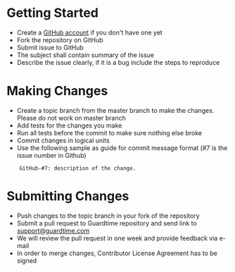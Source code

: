 # Getting Started

* Create a [GitHub account](https://github.com/join) if you don't have one yet
* Fork the repository on GitHub
* Submit issue to GitHub
* The subject shall contain summary of the issue
* Describe the issue clearly, if it is a bug include the steps to reproduce

# Making Changes

* Create a topic branch from the master branch to make the changes. Please do not work on master branch
* Add tests for the changes you make
* Run all tests before the commit to make sure nothing else broke
* Commit changes in logical units
* Use the following sample as guide for commit message format (#7 is the issue number in Github)

```
    GitHub-#7: description of the change.
```
 
# Submitting Changes
 
* Push changes to the topic branch in your fork of the repository
* Submit a pull request to Guardtime repository and send link to [support@guardtime.com](mailto:support@guardtime.com)
* We will review the pull request in one week and provide feedback via e-mail
* In order to merge changes, Contributor License Agreement has to be signed